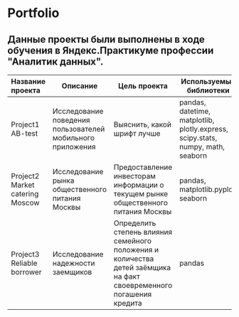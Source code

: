 # Portfolio

## Данные проекты были выполнены в ходе обучения в Яндекс.Практикуме профессии "Аналитик данных".

|Название проекта          	|Описание	                    |Цель проекта |Используемые библиотеки       |Статус проекта    |
|:--------------------------|-----------------------------|-------------|------------------------------|------------------|
|Project1 AB-test|Исследование поведения пользователей мобильного приложения|Выяснить, какой шрифт лучше|pandas, datetime, matplotlib, plotly.express, scipy.stats, numpy, math, seaborn|Завершен|
|Project2 Market catering Moscow|Исследование рынка общественного питания Москвы|Предоставление инвесторам информации о текущем рынке общественного питания Москвы|pandas, matplotlib.pyplot, seaborn|Завершен|
|Project3 Reliable borrower|Исследование надежности заемщиков|Определить степень влияния семейного положения и количества детей заёмщика на факт своевременного погашения кредита|pandas|Завершен|



